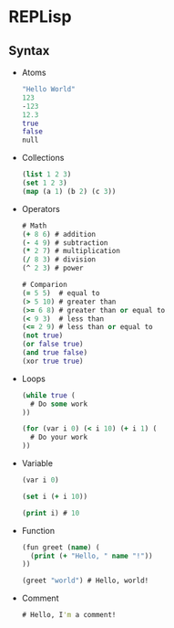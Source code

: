 # REPLisp

## Syntax

- Atoms

  ```clojure
  "Hello World"
  123
  -123
  12.3
  true
  false
  null
  ```

- Collections

  ```clojure
  (list 1 2 3)
  (set 1 2 3)
  (map (a 1) (b 2) (c 3))
  ```

- Operators

  ```clojure
  # Math
  (+ 8 6) # addition
  (- 4 9) # subtraction
  (* 2 7) # multiplication
  (/ 8 3) # division
  (^ 2 3) # power

  # Comparion
  (= 5 5)  # equal to
  (> 5 10) # greater than
  (>= 6 8) # greater than or equal to
  (< 9 3)  # less than
  (<= 2 9) # less than or equal to
  (not true)
  (or false true)
  (and true false)
  (xor true true)
  ```

- Loops

  ```clojure
  (while true (
    # Do some work
  ))

  (for (var i 0) (< i 10) (+ i 1) (
    # Do your work
  ))
  ```

- Variable

  ```clojure
  (var i 0)

  (set i (+ i 10))

  (print i) # 10
  ```

- Function

  ```clojure
  (fun greet (name) (
    (print (+ "Hello, " name "!"))
  ))

  (greet "world") # Hello, world!
  ```

- Comment

  ```clojure
  # Hello, I'm a comment!
  ```
